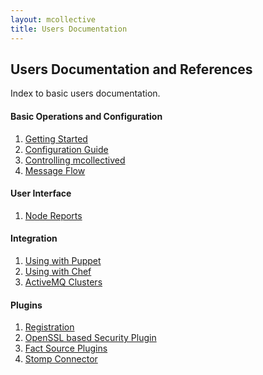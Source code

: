 ```yaml
---
layout: mcollective
title: Users Documentation
---
```


Users Documentation and References
----------------------------------

Index to basic users documentation.

<h4 class="noline">Basic Operations and Configuration</h4>

 1. [Getting Started](basic/gettingstarted.html)
 1. [Configuration Guide](basic/configuration.html)
 1. [Controlling mcollectived](basic/daemon.html)
 1. [Message Flow](basic/messageflow.html)


<h4 class="noline">User Interface</h4>

 1. [Node Reports](ui/nodereports.html)

<h4 class="noline">Integration</h4>

 1. [Using with Puppet](integration/puppet.html)
 1. [Using with Chef](integration/chef.html)
 1. [ActiveMQ Clusters](integration/activemq_clusters.html)

<h4 class="noline">Plugins</h4>

 1. [Registration](plugins/registration.html)
 1. [OpenSSL based Security Plugin](plugins/security_ssl.html)
 1. [Fact Source Plugins](plugins/facts.html)
 1. [Stomp Connector](plugins/connector_stomp.html)
